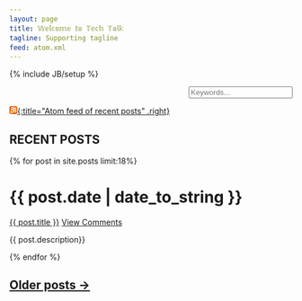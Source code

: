 ```yaml
---
layout: page
title: 𝕎𝕖𝕝𝕔𝕠𝕞𝕖 𝕥𝕠 𝕋𝕖𝕔𝕙 𝕋𝕒𝕝𝕜
tagline: Supporting tagline
feed: atom.xml
---
```

{% include JB/setup %}

<form action="/search.html" method="get" id="search_form">
<div align='right'>
<input type="text" name="q" placeholder="Keywords..." />
</div>
</form>

[![Feed icon](/images/feed-icon-14x14.png){:title="Atom feed of recent posts" .right}](/atom.xml)


## **RECENT POSTS**

{% for post in site.posts limit:18%}
<div class="section list">
<h1>{{ post.date | date_to_string }}</h1>
<p class="line">
<a class="title" href="{{ post.url }}">{{ post.title }}</a>
<a class="comments" href="{{ post.url }}#disqus_thread">View Comments</a>
</p>
<p class="excerpt">{{ post.description}}</p>
</div>
{% endfor %}

## [**Older posts &rarr;**](/categories.html)

<script id="dsq-count-scr" src="//timstechtalk.disqus.com/count.js" async></script>
